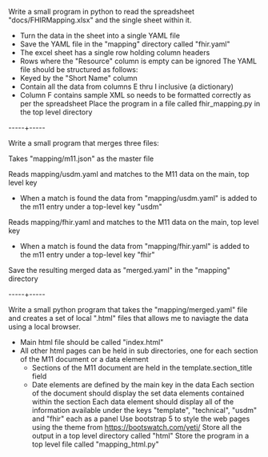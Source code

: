 Write a small program in python to read the spreadsheet "docs/FHIRMapping.xlsx" and the single sheet within it.
- Turn the data in the sheet into a single YAML file
- Save the YAML file in the "mapping" directory called "fhir.yaml"
- The excel sheet has a single row holding column headers
- Rows where the "Resource" column is empty can be ignored
The YAML file should be structured as follows:
- Keyed by the "Short Name" column
- Contain all the data from columns E thru I inclusive (a dictionary)
- Column F contains sample XML so needs to be formatted correctly as per the spreadsheet
Place the program in a file called fhir_mapping.py in the top level directory

-----+-----

Write a small program that merges three files:

Takes "mapping/m11.json" as the master file

Reads mapping/usdm.yaml and matches to the M11 data on the main, top level key
- When a match is found the data from "mapping/usdm.yaml" is added to the m11 entry under a top-level key "usdm"

Reads mapping/fhir.yaml and matches to the M11 data on the main, top level key
- When a match is found the data from "mapping/fhir.yaml" is added to the m11 entry under a top-level key "fhir"

Save the resulting merged data as "merged.yaml" in the "mapping" directory

-----+-----

Write a small python program that takes the "mapping/merged.yaml" file and creates a set of local ".html" files that allows me to naviagte the data using a local browser.
- Main html file should be called "index.html"
- All other html pages can be held in sub directories, one for each section of the M11 document or a data element
    - Sections of the M11 document are held in the template.section_title field
    - Date elements are defined by the main key in the data
Each section of the document should display the set data elements contained within the section
Each data element should display all of the information available under the keys "template", "technical", "usdm" and "fhir" each as a panel
Use bootstrap 5 to style the web pages using the theme from https://bootswatch.com/yeti/
Store all the output in a top level directory called "html"
Store the program in a top level file called "mapping_html.py"


 
